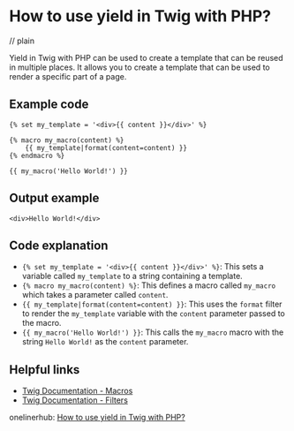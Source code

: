 # How to use yield in Twig with PHP?
// plain

Yield in Twig with PHP can be used to create a template that can be reused in multiple places. It allows you to create a template that can be used to render a specific part of a page.

## Example code

```
{% set my_template = '<div>{{ content }}</div>' %}

{% macro my_macro(content) %}
    {{ my_template|format(content=content) }}
{% endmacro %}

{{ my_macro('Hello World!') }}
```

## Output example

```
<div>Hello World!</div>
```

## Code explanation

- `{% set my_template = '<div>{{ content }}</div>' %}`: This sets a variable called `my_template` to a string containing a template.
- `{% macro my_macro(content) %}`: This defines a macro called `my_macro` which takes a parameter called `content`.
- `{{ my_template|format(content=content) }}`: This uses the `format` filter to render the `my_template` variable with the `content` parameter passed to the macro.
- `{{ my_macro('Hello World!') }}`: This calls the `my_macro` macro with the string `Hello World!` as the `content` parameter.

## Helpful links
- [Twig Documentation - Macros](https://twig.symfony.com/doc/2.x/tags/macro.html)
- [Twig Documentation - Filters](https://twig.symfony.com/doc/2.x/filters/index.html)

onelinerhub: [How to use yield in Twig with PHP?](https://onelinerhub.com/twig/how-to-use-yield-in-twig-with-php-)
